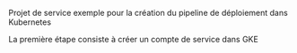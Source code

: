 Projet de service exemple pour la création du pipeline de déploiement dans Kubernetes

La première étape consiste à créer un compte de service dans GKE


